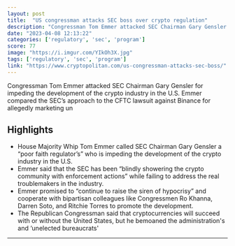 ```yaml
---
layout: post
title:  "US congressman attacks SEC boss over crypto regulation"
description: "Congressman Tom Emmer attacked SEC Chairman Gary Gensler for impeding the development of the crypto industry in the U.S. Emmer compared the SEC’s approach to the CFTC lawsuit against Binance for allegedly marketing un"
date: "2023-04-08 12:13:22"
categories: ['regulatory', 'sec', 'program']
score: 77
image: "https://i.imgur.com/YIkOh3X.jpg"
tags: ['regulatory', 'sec', 'program']
link: "https://www.cryptopolitan.com/us-congressman-attacks-sec-boss/"
---
```


Congressman Tom Emmer attacked SEC Chairman Gary Gensler for impeding the development of the crypto industry in the U.S. Emmer compared the SEC’s approach to the CFTC lawsuit against Binance for allegedly marketing un

## Highlights

- House Majority Whip Tom Emmer called SEC Chairman Gary Gensler a “poor faith regulator’s” who is impeding the development of the crypto industry in the U.S.
- Emmer said that the SEC has been “blindly showering the crypto community with enforcement actions” while failing to address the real troublemakers in the industry.
- Emmer promised to “continue to raise the siren of hypocrisy” and cooperate with bipartisan colleagues like Congressmen Ro Khanna, Darren Soto, and Ritchie Torres to promote the development.
- The Republican Congressman said that cryptocurrencies will succeed with or without the United States, but he bemoaned the administration's and ‘unelected bureaucrats'

---
